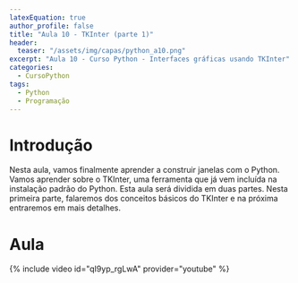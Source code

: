 ```yaml
---
latexEquation: true
author_profile: false
title: "Aula 10 - TKInter (parte 1)"
header:
  teaser: "/assets/img/capas/python_a10.png"
excerpt: "Aula 10 - Curso Python - Interfaces gráficas usando TKInter"
categories:
  - CursoPython
tags:
  - Python
  - Programação
---
```


# Introdução
Nesta aula, vamos finalmente aprender a construir janelas com o Python. Vamos aprender sobre o TKInter, uma ferramenta que já vem incluída na instalação padrão do Python. Esta aula será dividida em duas partes. Nesta primeira parte, falaremos dos conceitos básicos do TKInter e na próxima entraremos em mais detalhes.

# Aula
{% include video id="qI9yp_rgLwA" provider="youtube" %}
